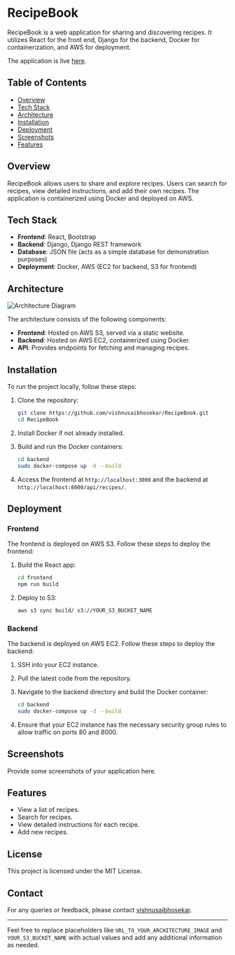 # RecipeBook

RecipeBook is a web application for sharing and discovering recipes. It utilizes React for the front end, Django for the backend, Docker for containerization, and AWS for deployment.

The application is live [here](http://recipe-sharing-fe.s3-website-us-west-2.amazonaws.com/).

## Table of Contents

- [Overview](#overview)
- [Tech Stack](#tech-stack)
- [Architecture](#architecture)
- [Installation](#installation)
- [Deployment](#deployment)
- [Screenshots](#screenshots)
- [Features](#features)

## Overview

RecipeBook allows users to share and explore recipes. Users can search for recipes, view detailed instructions, and add their own recipes. The application is containerized using Docker and deployed on AWS.

## Tech Stack

- **Frontend**: React, Bootstrap
- **Backend**: Django, Django REST framework
- **Database**: JSON file (acts as a simple database for demonstration purposes)
- **Deployment**: Docker, AWS (EC2 for backend, S3 for frontend)

## Architecture

![Architecture Diagram](URL_TO_YOUR_ARCHITECTURE_IMAGE)

The architecture consists of the following components:

- **Frontend**: Hosted on AWS S3, served via a static website.
- **Backend**: Hosted on AWS EC2, containerized using Docker.
- **API**: Provides endpoints for fetching and managing recipes.

## Installation

To run the project locally, follow these steps:

1. Clone the repository:

   ```bash
   git clone https://github.com/vishnusaibhosekar/RecipeBook.git
   cd RecipeBook
   ```

2. Install Docker if not already installed.

3. Build and run the Docker containers:

   ```bash
   cd backend
   sudo docker-compose up -d --build
   ```

4. Access the frontend at `http://localhost:3000` and the backend at `http://localhost:8000/api/recipes/`.

## Deployment

### Frontend

The frontend is deployed on AWS S3. Follow these steps to deploy the frontend:

1. Build the React app:

   ```bash
   cd frontend
   npm run build
   ```

2. Deploy to S3:
   ```bash
   aws s3 sync build/ s3://YOUR_S3_BUCKET_NAME
   ```

### Backend

The backend is deployed on AWS EC2. Follow these steps to deploy the backend:

1. SSH into your EC2 instance.

2. Pull the latest code from the repository.

3. Navigate to the backend directory and build the Docker container:

   ```bash
   cd backend
   sudo docker-compose up -d --build
   ```

4. Ensure that your EC2 instance has the necessary security group rules to allow traffic on ports 80 and 8000.

## Screenshots

Provide some screenshots of your application here.

## Features

- View a list of recipes.
- Search for recipes.
- View detailed instructions for each recipe.
- Add new recipes.

## License

This project is licensed under the MIT License.

## Contact

For any queries or feedback, please contact [vishnusaibhosekar](mailto:vishnusaibhosekar@gmail.com).

---

Feel free to replace placeholders like `URL_TO_YOUR_ARCHITECTURE_IMAGE` and `YOUR_S3_BUCKET_NAME` with actual values and add any additional information as needed.
